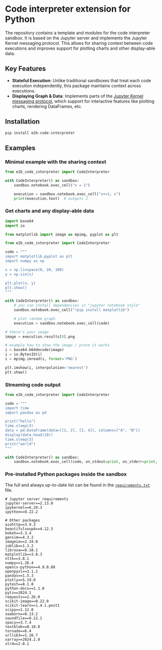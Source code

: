 # Code interpreter extension for Python

The repository contains a template and modules for the code interpreter sandbox. It is based on the Jupyter server and implements the Jupyter Kernel messaging protocol. This allows for sharing context between code executions and improves support for plotting charts and other display-able data.

## Key Features

- **Stateful Execution**: Unlike traditional sandboxes that treat each code execution independently, this package maintains context across executions.
- **Displaying Graph & Data**: Implements parts of the [Jupyter Kernel messaging protocol](https://jupyter-client.readthedocs.io/en/latest/messaging.html), which support for interactive features like plotting charts, rendering DataFrames, etc.

## Installation

```sh
pip install e2b-code-interpreter
```

## Examples

### Minimal example with the sharing context

```python
from e2b_code_interpreter import CodeInterpreter

with CodeInterpreter() as sandbox:
    sandbox.notebook.exec_cell("x = 1")

    execution = sandbox.notebook.exec_cell("x+=1; x")
    print(execution.text)  # outputs 2

```

### Get charts and any display-able data

```python
import base64
import io

from matplotlib import image as mpimg, pyplot as plt

from e2b_code_interpreter import CodeInterpreter

code = """
import matplotlib.pyplot as plt
import numpy as np

x = np.linspace(0, 20, 100)
y = np.sin(x)

plt.plot(x, y)
plt.show()
"""

with CodeInterpreter() as sandbox:
    # you can install dependencies in "jupyter notebook style"
    sandbox.notebook.exec_cell("!pip install matplotlib")

    # plot random graph
    execution = sandbox.notebook.exec_cell(code)

# there's your image
image = execution.results[0].png

# example how to show the image / prove it works
i = base64.b64decode(image)
i = io.BytesIO(i)
i = mpimg.imread(i, format='PNG')

plt.imshow(i, interpolation='nearest')
plt.show()
```

### Streaming code output

```python
from e2b_code_interpreter import CodeInterpreter

code = """
import time
import pandas as pd

print("hello")
time.sleep(3)
data = pd.DataFrame(data=[[1, 2], [3, 4]], columns=["A", "B"])
display(data.head(10))
time.sleep(3)
print("world")
"""

with CodeInterpreter() as sandbox:
    sandbox.notebook.exec_cell(code, on_stdout=print, on_stderr=print, on_result=(lambda result: print(result.text)))
```

### Pre-installed Python packages inside the sandbox

The full and always up-to-date list can be found in the [`requirements.txt`](https://github.com/e2b-dev/E2B/blob/stateful-code-interpreter/sandboxes/code-interpreter-stateful/requirements.txt) file.

```text
# Jupyter server requirements
jupyter-server==2.13.0
ipykernel==6.29.3
ipython==8.22.2

# Other packages
aiohttp==3.9.3
beautifulsoup4==4.12.3
bokeh==3.3.4
gensim==4.3.2
imageio==2.34.0
joblib==1.3.2
librosa==0.10.1
matplotlib==3.8.3
nltk==3.8.1
numpy==1.26.4
opencv-python==4.9.0.80
openpyxl==3.1.2
pandas==1.5.3
plotly==5.19.0
pytest==8.1.0
python-docx==1.1.0
pytz==2024.1
requests==2.26.0
scikit-image==0.22.0
scikit-learn==1.4.1.post1
scipy==1.12.0
seaborn==0.13.2
soundfile==0.12.1
spacy==3.7.4
textblob==0.18.0
tornado==6.4
urllib3==1.26.7
xarray==2024.2.0
xlrd==2.0.1
```
